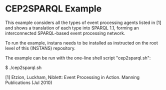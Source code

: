 CEP2SPARQL Example
==================

This example considers all the types of event processing agents listed in [1] and shows a translation of each type into
SPARQL 1.1, forming an interconnected SPARQL-based event processing network.

To run the example, instans needs to be installed as instructed on the root level of this (INSTANS) repository.

The example can be run with the one-line shell script "cep2sparql.sh":

$ ./cep2sparql.sh

[1] Etzion, Luckham, Niblett: Event Processing in Action. Manning Publications (Jul 2010)
